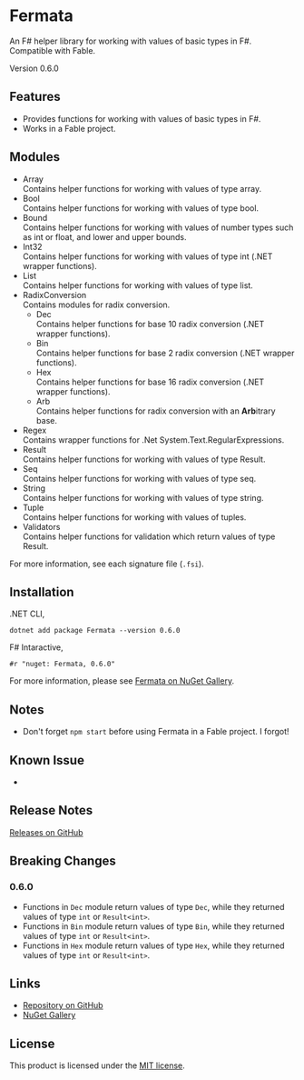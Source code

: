 # Fermata

An F# helper library for working with values of basic types in F#. Compatible with Fable.

Version 0.6.0

## Features

- Provides functions for working with values of basic types in F#.
- Works in a Fable project.

## Modules

- Array  
   Contains helper functions for working with values of type array.
- Bool  
   Contains helper functions for working with values of type bool.
- Bound  
   Contains helper functions for working with values of number types such as int or float, and lower and upper bounds.
- Int32  
   Contains helper functions for working with values of type int (.NET wrapper functions).
- List  
   Contains helper functions for working with values of type list.
- RadixConversion  
   Contains modules for radix conversion.
  - Dec  
     Contains helper functions for base 10 radix conversion (.NET wrapper functions).
  - Bin  
     Contains helper functions for base 2 radix conversion (.NET wrapper functions).
  - Hex  
     Contains helper functions for base 16 radix conversion (.NET wrapper functions).
  - Arb  
     Contains helper functions for radix conversion with an **Arb**itrary base.
- Regex  
   Contains wrapper functions for .Net System.Text.RegularExpressions.
- Result  
   Contains helper functions for working with values of type Result.
- Seq  
   Contains helper functions for working with values of type seq.
- String  
   Contains helper functions for working with values of type string.
- Tuple  
   Contains helper functions for working with values of tuples.
- Validators  
   Contains helper functions for validation which return values of type Result.

For more information, see each signature file (`.fsi`).

## Installation

.NET CLI,

```
dotnet add package Fermata --version 0.6.0
```

F# Intaractive,

```
#r "nuget: Fermata, 0.6.0"
```

For more information, please see [Fermata on NuGet Gallery](https://www.nuget.org/packages/Fermata).

## Notes

- Don't forget `npm start` before using Fermata in a Fable project. I forgot!

## Known Issue

-

## Release Notes

[Releases on GitHub](https://github.com/taidalog/Fermata/releases)

## Breaking Changes

### 0.6.0

- Functions in `Dec` module return values of type `Dec`, while they returned values of type `int` or `Result<int>`.
- Functions in `Bin` module return values of type `Bin`, while they returned values of type `int` or `Result<int>`.
- Functions in `Hex` module return values of type `Hex`, while they returned values of type `int` or `Result<int>`.

## Links

- [Repository on GitHub](https://github.com/taidalog/Fermata)
- [NuGet Gallery](https://www.nuget.org/packages/Fermata)

## License

This product is licensed under the [MIT license](https://github.com/taidalog/Fermata/blob/main/LICENSE).
